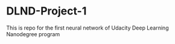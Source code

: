 # DLND-Project-1
This is repo for the first neural network of Udacity Deep Learning Nanodegree program
